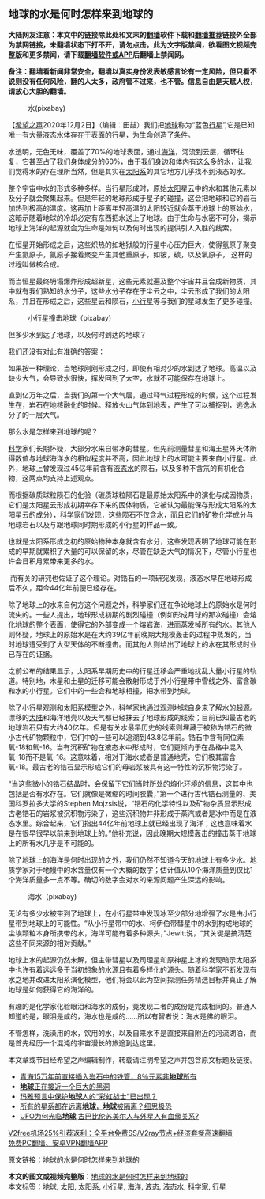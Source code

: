  <h2>地球的水是何时怎样来到地球的</h2> <p class="notice"><b>大陆网友注意：本文中的链接除此处和文末的<a href="https://github.com/bannedbook/fanqiang" >翻墙</a>软件下载和<a href="https://github.com/killgcd/justmysocks/blob/master/README.md">翻墙推荐</a>链接外全部为禁网链接，未翻墙状态下打不开，请勿点击。此为文字版禁闻，欲看图文视频完整版和更多禁闻，请下载<a href="https://github.com/bannedbook/fanqiang">翻墙软件或APP</a>后翻墙上禁闻网。</p><p>备注：翻墙看新闻非常安全，翻墙以真实身份发表敏感言论有一定风险，但只看不说则没有任何风险，翻的人太多，政府管不过来，也不管。信息自由是天赋人权，请放心大胆的翻墙。</b></p>  <div class="entry"> <figure><figcaption>水(pixabay)</figcaption></figure> <p>【<span class='wp_keywordlink_affiliate'><a href="https://www.soundofhope.org" title="希望之声" target="_blank">希望之声</a></span>2020年12月2日】（编辑：田喆）我们把<a href="https://www.bannedbook.org/bnews/tag/%e5%9c%b0%e7%90%83/" class="st_tag internal_tag" rel="tag" title="标签 地球 下的日志">地球</a>称为“蓝色<a href="https://www.bannedbook.org/bnews/tag/%E8%A1%8C%E6%98%9F/" class="st_tag internal_tag" rel="tag" title="标签 行星 下的日志">行星</a>”,它是已知唯一有大量<a href="https://www.bannedbook.org/bnews/tag/%E6%B6%B2%E6%80%81/" class="st_tag internal_tag" rel="tag" title="标签 液态 下的日志">液态</a>水体存在于表面的行星，为生命创造了条件。</p> <p>水透明，无色无味，覆盖了70%的地球表面，通过<a href="https://www.bannedbook.org/bnews/tag/%E6%B5%B7%E6%B4%8B/" class="st_tag internal_tag" rel="tag" title="标签 海洋 下的日志">海洋</a>，河流到云层，循环往复，它甚至占了我们身体成分的60%，由于我们身边和体内有这么多的水，让我们觉得水的存在理所当然，但是其实在<a href="https://www.bannedbook.org/bnews/tag/%e5%a4%aa%e9%98%b3%e7%b3%bb/" class="st_tag internal_tag" rel="tag" title="标签 太阳系 下的日志">太阳系</a>的其它地方几乎找不到液态的水。</p> <p>整个宇宙中水的形式多种多样。当行星形成时，原始<a href="https://www.bannedbook.org/bnews/tag/%e5%a4%aa%e9%98%b3/" class="st_tag internal_tag" rel="tag" title="标签 太阳 下的日志">太阳</a>星云中的水和其他元素以及分子就会聚集起来。但是年轻的地球形成于星子的碰撞，这会把地球和它的岩石加热到极高的温度。这再加上距离年轻高温的太阳较近就会蒸干地球上的原始水，这暗示随着地球的冷却必定有东西把水送上了地球。由于生命与水密不可分，揭示地球上海洋的起源就会为生命是如何以及何时出现的提供引人入胜的线索。</p> <p>在恒星开始形成之后，这些炽热的如地狱般的行星中心压力巨大，使得氢原子聚变产生氦原子，氦原子接着聚变产生其他重原子，如铍，碳，以及氧原子， 这样的过程叫做核合成。</p> <p>而当恒星最终坍塌爆炸形成超新星，这些元素就遍及整个宇宙并且合成新物质，其中就有我们熟知的水分子，这些水分子存在于尘云之中，尘云形成了我们的太阳系，并且在形成之后，这些星云和陨石，<a href="https://www.bannedbook.org/bnews/tag/%E5%B0%8F%E8%A1%8C%E6%98%9F/" class="st_tag internal_tag" rel="tag" title="标签 小行星 下的日志">小行星</a>等与我们的星球发生了更多碰撞。</p> <figure><figcaption>小行星撞击地球（pixabay)</figcaption></figure> <p>但多少水到达了地球，以及何时到达的地球？</p>  <p>我们还没有对此有准确的答案：</p> <p>如果按一种理论，当地球刚刚形成之时，即使有相对少的水到达了地球。高温以及缺少大气，会导致水很快，挥发回到了太空，水就不可能保存在地球上。</p> <p>直到亿万年之后，当我们的第一个大气层，通过释气过程形成的时候，这个过程发生在，岩石在地核融化的时候。释放火山气体到地表，产生了可以捕捉到，逃逸水分子的一层大气。</p> <p>那么水是怎样来到地球的呢？</p> <p><span class='wp_keywordlink'><a href="https://www.bannedbook.org/forum11/topic309.html" title="禁片：“科学”的棍子" target="_blank">科学</a></span>家们长期怀疑，大部分水来自带冰的彗星。但先前测量彗星和海王星外天体所得数值与地球海洋水的相似程度并不高，因此地球上的水可能主要来自小行星。此外，地球上曾发现过45亿年前含有<a href="https://www.bannedbook.org/bnews/tag/%E6%B6%B2%E6%80%81%E6%B0%B4/" class="st_tag internal_tag" rel="tag" title="标签 液态水 下的日志">液态水</a>的陨石，以及多种不含氘的有机化合物，这两点均支持上述观点。</p> <p>而根据碳质球粒陨石的化验（碳质球粒陨石是最原始太阳系中的演化与成因物质，它们是太阳星云形成初期幸存下来的固体物质，它被认为最能保存形成太阳系的太阳星云的成分），<a href="https://www.bannedbook.org/bnews/tag/%e7%a7%91%e5%ad%a6%e5%ae%b6/" class="st_tag internal_tag" rel="tag" title="标签 科学家 下的日志">科学家</a>们发现，这些陨石不仅含水，而且它们的矿物化学成分与地球岩石以及与跟地球同时期形成的小行星的样品一致。</p>  <p>也就是太阳系形成之初的原始物种本身就含有水分，这些发现表明了地球可能在形成的早期就累积了大量的可以保留的水，尽管在缺乏大气的情况下，尽管小行星也许会日积月累带来更多的水。</p> <p> 而有关的研究也佐证了这个理论。对锆石的一项研究发现，液态水早在地球形成后不久，距今44亿年前便已经存在。</p> <p>除了地球上的水来自何方这个问题之外，科学家们还在争论地球上的原始水是何时流失的。一些人提出，地球形成初期的剧烈碰撞（例如形成月球的那次碰撞）会熔化地球的整个表面，使得它的外部变成一个熔岩海，进而蒸发掉所有的水。其他人则怀疑，地球上的原始水是在大约39亿年前晚期大规模轰击的过程中蒸发的，当时地球遭受到了大型天体的不断撞击。而其他人则给出了地球上的水在其形成时业已存在的证据。</p> <p>之前公布的结果显示，太阳系早期历史中的行星迁移会严重地扰乱大量小行星的轨道。特别地，木星和土星的迁移可能会散射形成于外小行星带中雪线之外、富含碳和水的小行星。它们中的一些会和地球相撞，把水带到地球。</p> <p>除了小行星观测和太阳系模型之外，科学家也通过观测地球自身来了解水的起源。漂移的<span class='wp_keywordlink_affiliate'><a href="https://www.bannedbook.org/" title="大陆" target="_blank">大陆</a></span>和海洋地壳以及天气都已经抹去了地球形成的线索；目前已知最古老的地球岩石只有大约40亿年。但是有关水最早历史的线索则埋藏于被称为锆石的微小古代矿物颗粒中，它们中的一些可以追溯到43.8亿年前。锆石中含有同位素氧-18和氧-16。当有沉积矿物在液态水中形成时，它们更倾向于在晶格中混入氧-18而不是氧-16。这意味着，相对于海水或者是普通地壳，它们极其富含氧-18。最古老的锆石显示形成它们的母岩浆被具有这一特性的沉积物污染了。</p> <p>“当这些微小的锆石结晶时，会保留下它们当时所处的熔化环境的信息，这其中也包括是否有水存在。它们就像是微缩的时间胶囊，”第一个进行古代锆石测量的、美国科罗拉多大学的Stephen Mojzsis说，“锆石的化学特性以及矿物杂质显示形成古老锆石的岩浆被沉积物污染了，这些沉积物并非形成于蒸汽或者是冰中而是在液态水里。综合起来，它们指出44亿年前地球上就已经出现了海洋；这也意味着水是在很早很早以前来到地球上的。”他补充说，因此晚期大规模轰击的撞击蒸干地球上的所有水几乎是不可能的。</p>  <p>除了地球上的海洋是何时出现的之外，我们仍然不知道今天的地球上有多少水。地质学家对于地幔中的水含量仅有一个大概的数字；估计值从10个海洋质量到仅比1个海洋质量多一点不等。确切的数字会对水的来源问题产生深远的影响。</p> <figure><figcaption>海水（pixabay)</figcaption></figure> <p>无论有多少水被带到了地球上，在小行星带中发现冰至少部分地增强了水是由小行星带到地球上的可能性。“从小行星带中的水、柯伊伯带彗星中的水到构成地球的尘埃颗粒本身所携带的水，海洋可能有着多种源头，”Jewitt说，“其关键是搞清楚这些不同来源的相对贡献。”</p> <p>地球上水的起源仍然未解，但主带彗星以及司理星和原神星上冰的发现暗示太阳系中也许有着远远多于当初想象的水源且有着多样化的源头。随着科学家不断发现有水之地并改进太阳系演化模型，他们将会以此为空间探测任务精选目标并真正了解地球是如何获得它的海洋的。</p> <p>有趣的是化学家化验眼泪和海水的成份，竟发现二者的成份是完成相同的。普通人知道的是，眼泪是咸的，海水也是咸的……所以有智者说：海水是佛的眼泪。</p> <p>不管怎样，洗澡用的水，饮用的水，以及自来水不是直接来自附近的河流湖泊，而是首先经历一个混沌的宇宙漫长的旅途到达这里。</p> <p>本文章或节目经希望之声编辑制作，转载请注明希望之声并包含原文标题及链接。</p>  <ul class='op-related-articles' title='相关阅读'> <li><a href='https://www.bannedbook.org/bnews/comments/20201202/1440384.html' target='_blank'>青海15万年前直接插入岩石中的铁管，8％元素非<b>地球</b>所有</a></li> <li><a href='https://www.bannedbook.org/bnews/funmedia/20201201/1440233.html' target='_blank'><b>地球</b>正在接近一个巨大的黑洞</a></li> <li><a href='https://www.bannedbook.org/bnews/comments/20201201/1439858.html' target='_blank'>玛雅预言中保护<b>地球</b>人的“彩虹战士”已出现？</a></li> <li><a href='https://www.bannedbook.org/bnews/comments/20201130/1439296.html' target='_blank'>所有的星系都在远离<b>地球</b>，<b>地球</b>被隔离？细思极恐</a></li> <li><a href='https://www.bannedbook.org/bnews/comments/20201128/1438336.html' target='_blank'>UFO为何光临<b>地球</b>,古巴比伦苏美尔人与外星人有血缘关系?</a></li> </ul> <p class="texttj"> <a href="https://github.com/bannedbook/fanqiang/wiki/V2ray%E6%9C%BA%E5%9C%BA" target="_blank">V2free机场25%引荐返利：全平台免费SS/V2ray节点+经济套餐高速翻墙</a><br/> <a href="https://github.com/bannedbook/fanqiang/wiki/%E7%A6%81%E9%97%BB%E7%BD%91%E5%AE%89%E5%8D%93%E7%BF%BB%E5%A2%99%E6%96%B0%E9%97%BBAPP" target="_blank">免费PC翻墙、安卓VPN翻墙APP</a></p><p>原文链接：<a class="src_link"  href="https://www.soundofhope.org/post/447964" target="_blank">地球的水是何时怎样来到地球的</a></p><a name='sharetosocial'></a>       <div><b>本文的图文或视频完整版</b>：<a href='https://www.bannedbook.org/bnews/comments/20201203/1441239.html'>地球的水是何时怎样来到地球的</a></div>  </div><!--END ENTRY--> <div class="postfooter"> <div>本文标签：<a href="https://www.bannedbook.org/bnews/tag/%e5%9c%b0%e7%90%83/" rel="tag">地球</a>, <a href="https://www.bannedbook.org/bnews/tag/%e5%a4%aa%e9%98%b3/" rel="tag">太阳</a>, <a href="https://www.bannedbook.org/bnews/tag/%e5%a4%aa%e9%98%b3%e7%b3%bb/" rel="tag">太阳系</a>, <a href="https://www.bannedbook.org/bnews/tag/%E5%B0%8F%E8%A1%8C%E6%98%9F/" rel="tag">小行星</a>, <a href="https://www.bannedbook.org/bnews/tag/%E6%B5%B7%E6%B4%8B/" rel="tag">海洋</a>, <a href="https://www.bannedbook.org/bnews/tag/%E6%B6%B2%E6%80%81/" rel="tag">液态</a>, <a href="https://www.bannedbook.org/bnews/tag/%E6%B6%B2%E6%80%81%E6%B0%B4/" rel="tag">液态水</a>, <a href="https://www.bannedbook.org/bnews/tag/%e7%a7%91%e5%ad%a6%e5%ae%b6/" rel="tag">科学家</a>, <a href="https://www.bannedbook.org/bnews/tag/%E8%A1%8C%E6%98%9F/" rel="tag">行星</a></div>  </div><!--END POSTFOOTER--> 